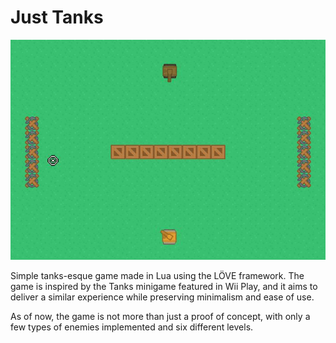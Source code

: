 # Just Tanks
![demo](https://github.com/alvarosaulrodriguezaleman/JustTanks/blob/master/demo.gif)

Simple tanks-esque game made in Lua using the LÖVE framework. The game is inspired by the Tanks minigame featured in Wii Play, and it
aims to deliver a similar experience while preserving minimalism and ease of use.

As of now, the game is not more than just a proof of concept, with only a few types of enemies implemented and six different levels.
